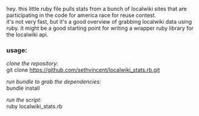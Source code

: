 hey. this little ruby file pulls stats from a bunch of localwiki sites that are participating in the code for america race for reuse contest.  
it's not very fast, but it's a good overview of grabbing localwiki data using ruby.
it might be a good starting point for writing a wrapper ruby library for the localwiki api.

### usage:

_clone the repository:_  
    git clone https://github.com/sethvincent/localwiki_stats.rb.git

_run bundle to grab the dependencies:_  
    bundle install
    
_run the script:_  
    ruby localwiki_stats.rb